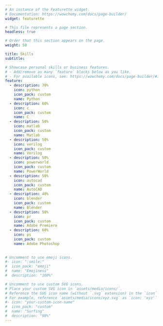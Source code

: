 ```yaml
---
# An instance of the Featurette widget.
# Documentation: https://wowchemy.com/docs/page-builder/
widget: featurette

# This file represents a page section.
headless: true

# Order that this section appears on the page.
weight: 50

title: Skills
subtitle:

# Showcase personal skills or business features.
# - Add/remove as many `feature` blocks below as you like.
# - For available icons, see: https://wowchemy.com/docs/page-builder/#icons
feature:
  - description: 70%
    icon: python
    icon_pack: custom
    name: Python
  - description: 60%
    icon: c
    icon_pack: custom
    name: C
  - description: 50%
    icon: matlab
    icon_pack: custom
    name: Matlab
  - description: 50%
    icon: verilog
    icon_pack: custom
    name: Verilog
  - description: 50%
    icon: powerworld
    icon_pack: custom
    name: PowerWorld
  - description: 50%
    icon: autocad
    icon_pack: custom
    name: AutoCAD
  - description: 40%
    icon: blender
    icon_pack: custom
    name: Blender
  - description: 50%
    icon: pr
    icon_pack: custom
    name: Adobe Premiere
  - description: 60%
    icon: ps
    icon_pack: custom
    name: Adobe Photoshop
    
    
# Uncomment to use emoji icons.
#- icon: ":smile:"
#  icon_pack: "emoji"
#  name: "Emojiness"
#  description: "100%"

# Uncomment to use custom SVG icons.
# Place your custom SVG icon in `assets/media/icons/`.
# Reference the SVG icon name (without `.svg` extension) in the `icon` field.
# For example, reference `assets/media/icons/xyz.svg` as `icon: 'xyz'`
#- icon: "your-custom-icon-name"
#  icon_pack: "custom"
#  name: "Surfing"
#  description: "90%"
---
```


